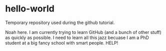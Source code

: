 # hello-world
Temporary repository used during the github tutorial.

Noah here. I am currently trying to learn GitHub (and a bunch of other stuff) as quickly as possible.
I need to learn all this jazz becuase I am a PhD student at a big fancy school with smart people. HELP!
